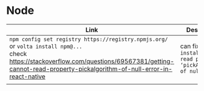 # Node

| Link                                                                                                                                                                                                                   | Description                                                         | Added by                                 |
| ---------------------------------------------------------------------------------------------------------------------------------------------------------------------------------------------------------------------- | ------------------------------------------------------------------- | ---------------------------------------- |
| `npm config set registry https://registry.npmjs.org/` <br>or `volta install npm@...` <br>check <https://stackoverflow.com/questions/69567381/getting-cannot-read-property-pickalgorithm-of-null-error-in-react-native> | can fix `npm install: Cannot read property ‘pickAlgorithm’ of null` | @[Barbara](https://github.com/0bubbles0) |
|                                                                                                                                                                                                                        |                                                                     |                                          |
